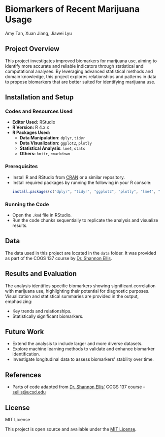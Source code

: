 # Biomarkers of Recent Marijuana Usage
Amy Tan, Xuan Jiang, Jiawei Lyu


## Project Overview
This project investigates improved biomarkers for marijuana use, aiming to identify more accurate and reliable indicators through statistical and computational analyses. By leveraging advanced statistical methods and domain knowledge, this project explores relationships and patterns in data to propose biomarkers that are better suited for identifying marijuana use.

## Installation and Setup

### Codes and Resources Used
- **Editor Used:** RStudio
- **R Version:** R 4.x.x
- **R Packages Used:**
  - **Data Manipulation:** `dplyr`, `tidyr`
  - **Data Visualization:** `ggplot2`, `plotly`
  - **Statistical Analysis:** `lme4`, `stats`
  - **Others:** `knitr`, `rmarkdown`

### Prerequisites
- Install R and RStudio from [CRAN](https://cran.r-project.org/) or a similar repository.
- Install required packages by running the following in your R console:
  ```R
  install.packages(c("dplyr", "tidyr", "ggplot2", "plotly", "lme4", "knitr", "rmarkdown"))
  ```

### Running the Code
- Open the `.Rmd` file in RStudio.
- Run the code chunks sequentially to replicate the analysis and visualize results.

## Data
The data used in this project are located in the `data` folder. It was provided as part of the COGS 137 course by [Dr. Shannon Ellis](https://shannon-ellis.com/).

## Results and Evaluation
The analysis identifies specific biomarkers showing significant correlation with marijuana use, highlighting their potential for diagnostic purposes. Visualization and statistical summaries are provided in the output, emphasizing:
- Key trends and relationships.
- Statistically significant biomarkers.

## Future Work
- Extend the analysis to include larger and more diverse datasets.
- Explore machine learning methods to validate and enhance biomarker identification.
- Investigate longitudinal data to assess biomarkers' stability over time.

## References
- Parts of code adapted from [Dr. Shannon Ellis'](https://shannon-ellis.com/) COGS 137 course - sellis@ucsd.edu 

## License
MIT License

This project is open source and available under the [MIT License](https://opensource.org/licenses/MIT).
